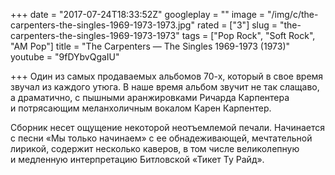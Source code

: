 +++
date = "2017-07-24T18:33:52Z"
googleplay = ""
image = "/img/c/the-carpenters-the-singles-1969-1973-1973.jpg"
rated = ["3"]
slug = "the-carpenters-the-singles-1969-1973-1973"
tags = ["Pop Rock", "Soft Rock", "AM Pop"]
title = "The Carpenters — The Singles 1969-1973 (1973)"
youtube = "9fDYbvQgaIU"

+++
Один из&nbsp;самых продаваемых альбомов 70-х, который в&nbsp;свое время звучал из&nbsp;каждого утюга. В&nbsp;наше время альбом звучит не&nbsp;так слащаво, а&nbsp;драматично, с&nbsp;пышными аранжировками Ричарда Карпентера и&nbsp;потрясающим меланхоличным вокалом Карен Карпентер.

Сборник несет ощущение некоторой неотъемлемой печали. Начинается с&nbsp;песни &laquo;Мы&nbsp;только начинаем&raquo; с&nbsp;ее&nbsp;обнадеживающей, мечтательной лирикой, содержит несколько каверов, в&nbsp;том числе великолепную и&nbsp;медленную интерпретацию Битловской &laquo;Тикет Ту&nbsp;Райд&raquo;.

